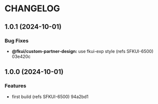 # CHANGELOG

## 1.0.1 (2024-10-01)


### Bug Fixes

* **@fkui/custom-partner-design:** use fkui-exp style (refs SFKUI-6500) 03e420c

## 1.0.0 (2024-10-01)


### Features

* first build (refs SFKUI-6500) 94a2bd1
